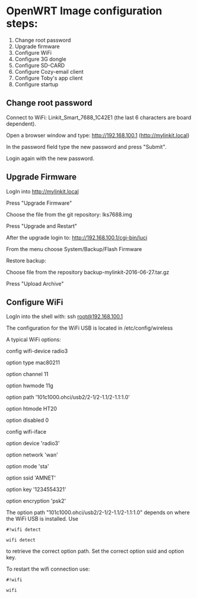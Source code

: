 # OpenWRT Image configuration steps: #

1. Change root password
2. Upgrade firmware
3. Configure WiFi
4. Configure 3G dongle
5. Configure SD-CARD
6. Configure Cozy-email client
7. Configure Toby's app client
8. Configure startup

## Change root password ##
Connect to WiFi: Linkit_Smart_7688_1C42E1 (the last 6 characters are board dependent).

Open a browser window and type: http://192.168.100.1 (http://mylinkit.local)

In the password field type the new password and press "Submit".

Login again with the new password.

## Upgrade Firmware ##
LogIn into http://mylinkit.local

Press "Upgrade Firmware"

Choose the file from the git repository: lks7688.img

Press "Upgrade and Restart"

After the upgrade login to: http://192.168.100.1/cgi-bin/luci

From the menu choose System/Backup/Flash Firmware

Restore backup:

Choose file from the repository backup-mylinkit-2016-06-27.tar.gz

Press "Upload Archive"

## Configure WiFi ##
LogIn into the shell with: ssh root@192.168.100.1

The configuration for the WiFi USB is located in /etc/config/wireless

A typical WiFi options:

config wifi-device  radio3
                    
option type     mac80211                            

option channel  11                                      

option hwmode   11g                                 

option path     '101c1000.ohci/usb2/2-1/2-1.1/2-1.1:1.0'

option htmode   HT20                                

option disabled 0                                       
                                                                

config wifi-iface                                         

option device   'radio3'                            

option network  'wan'                               

option mode     'sta'                                   

option ssid     'AMNET'                                 

option key '1234554321'                                 

option encryption 'psk2'


The option path "101c1000.ohci/usb2/2-1/2-1.1/2-1.1:1.0" depends on where the WiFi USB is installed. Use

```
#!wifi detect

wifi detect
```
to retrieve the correct option path. Set the correct option ssid and option key.

To restart the wifi connection use:

```
#!wifi

wifi
```